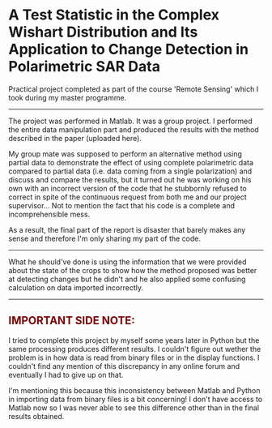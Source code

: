 # A Test Statistic in the Complex Wishart Distribution and Its Application to Change Detection in Polarimetric SAR Data

Practical project completed as part of the course 'Remote Sensing' which I took during my master programme.

---
The project was performed in Matlab.
It was a group project. I performed the entire data manipulation part and produced the results with the method described in the paper
(uploaded here).

My group mate was supposed to perform an alternative method using partial data to demonstrate the 
effect of using complete polarimetric data compared to partial data (i.e. data coming from a single polarization)
and discuss and compare the results, but it turned out he was working on his own with an incorrect version of the code that he stubbornly refused
to correct in spite of the continuous request from both me and our project supervisor... Not to mention the fact that his code is a complete
and incomprehensible mess.

As a result, the final part of the report is disaster that barely makes any sense and therefore I'm only sharing my part of the
code.

---
What he should've done is using the information that we were provided about the state of the crops to show how the method proposed was better at
detecting changes but he didn't and he also applied some confusing calculation on data imported incorrectly.

---
## <font color = maroon> IMPORTANT SIDE NOTE: </font>
I tried to complete this project by myself some years later in Python but the same processing produces different results. I couldn't figure out wether
the problem is in how data is read from binary files or in the display functions. I couldn't find any mention of this discrepancy in any online forum
and eventually I had to give up on that.

I'm mentioning this because this inconsistency between Matlab and Python in importing data from binary files is
a bit concerning! I don't have access to Matlab now so I was never able to see this difference other than in the final results obtained.
